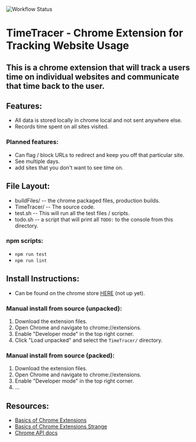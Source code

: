 ![Workflow Status](https://github.com/OWNER/REPOSITORY/actions/workflows/WORKFLOW_FILE.yml/badge.svg)


# TimeTracer - Chrome Extension for Tracking Website Usage

## This is a chrome extension that will track a users time on individual websites and communicate that time back to the user.

## Features:
- All data is stored locally in chrome local and not sent anywhere else.
- Records time spent on all sites visited.

### Planned features:
- Can flag / block URLs to redirect and keep you off that particular site.
- See multiple days.
- add sites that you don't want to see time on.

## File Layout:
- buildFiles/   -- the chrome packaged files, production builds.
- TimeTracer/   -- The source code.
- test.sh       -- This will run all the test files / scripts.
- todo.sh       -- a script that will print all `TODO:` to the console from this directory.

### npm scripts:
- `npm run test`
- `npm run lint`

## Install Instructions:
- Can be found on the chrome store [HERE](link) (not up yet).

### Manual install from source (unpacked):
1. Download the extension files.
2. Open Chrome and navigate to chrome://extensions.
3. Enable "Developer mode" in the top right corner.
4. Click "Load unpacked" and select the `TimeTracer/` directory.  

### Manual install from source (packed):
1. Download the extension files.
2. Open Chrome and navigate to chrome://extensions.
3. Enable "Developer mode" in the top right corner.
4. ...

## Resources:
- [Basics of Chrome Extensions](https://www.youtube.com/watch?v=Zt_6UXvoKHM)
- [Basics of Chrome Extensions Strange](https://www.youtube.com/watch?v=Is_ZA4yxliE)
- [Chrome API docs](https://developer.chrome.com/docs/extensions/reference/api/storage#local)
